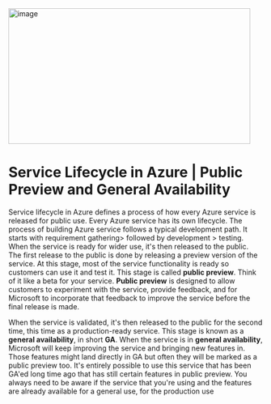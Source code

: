 <img width="478" height="268" alt="image" src="https://github.com/user-attachments/assets/1830a75e-f198-4eee-924f-991eee0cacf3" />


# Service Lifecycle in Azure | Public Preview and General Availability

Service lifecycle in Azure defines a process of how every Azure service is released for public use.
Every Azure service has its own lifecycle. The process of building Azure service follows a typical development path. It starts with requirement gathering> followed by development > testing. When the service is ready for wider use, it's then released to the public.
The first release to the public is done by releasing a preview version of the service. At this stage, most of the service functionality is ready so customers can use it and test it. This stage is called **public preview**. Think of it like a beta for your service. 
**Public preview** is designed to allow customers to experiment with the service, provide feedback, and for Microsoft to incorporate that feedback to improve the service before the final release is made.

When the service is validated, it's then released to the public for the second time, this time as a production-ready service. This stage is known as a **general availability**, in short **GA**. When the service is in **general availability**, Microsoft will keep improving the service and bringing new features in. Those features might land directly in GA but often they will be marked as a public preview too.
It's entirely possible to use this service that has been GA'ed long time ago that has still certain features in public preview.
You always need to be aware if the service that you're using and the features are already available for a general use, for the production use
